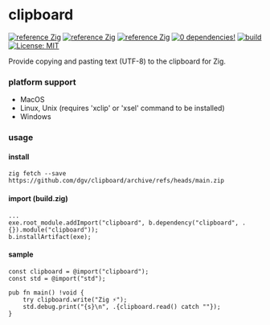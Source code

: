 # clipboard
[![reference Zig](https://img.shields.io/badge/zig%20-0.13.0-orange)](https://github.com/dgv/clipboard/blob/main/build.zig.zon)
[![reference Zig](https://img.shields.io/badge/zigdoc%20-pages-orange)](https://dgv.dev.br/clipboard/)
[![reference Zig](https://img.shields.io/badge/deps%20-0-green)](https://github.com/dgv/clipboard/blob/main/build.zig.zon)
[![0 dependencies!](https://0dependencies.dev/0dependencies.svg)](https://0dependencies.dev)
[![build](https://github.com/dgv/clipboard/actions/workflows/build.yml/badge.svg)](https://github.com/dgv/clipboard/actions/workflows/build.yml)
[![License: MIT](https://img.shields.io/badge/license-MIT-yellow.svg)](https://opensource.org/licenses/MIT)

Provide copying and pasting text (UTF-8) to the clipboard for Zig.

### platform support
- MacOS
- Linux, Unix (requires 'xclip' or 'xsel' command to be installed)
- Windows

### usage
#### install
```
zig fetch --save https://github.com/dgv/clipboard/archive/refs/heads/main.zip
```
#### import (build.zig)
```zig
...
exe.root_module.addImport("clipboard", b.dependency("clipboard", .{}).module("clipboard"));
b.installArtifact(exe);
```

#### sample
```zig
const clipboard = @import("clipboard");
const std = @import("std");

pub fn main() !void {
    try clipboard.write("Zig ⚡");
    std.debug.print("{s}\n", .{clipboard.read() catch ""});
}
```
